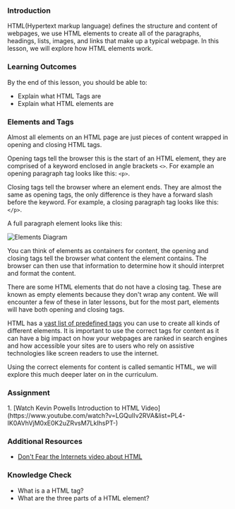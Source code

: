 ### Introduction

HTML(Hypertext markup language) defines the structure and content of webpages, we use HTML elements to create all of the paragraphs, headings, lists, images, and links that make up a typical webpage. In this lesson, we will explore how HTML elements work.

### Learning Outcomes
By the end of this lesson, you should be able to:

- Explain what HTML Tags are
- Explain what HTML elements are

### Elements and Tags

Almost all elements on an HTML page are just pieces of content wrapped in opening and closing HTML tags.

Opening tags tell the browser this is the start of an HTML element, they are comprised of a keyword enclosed in angle brackets `<>`. For example an opening paragraph tag looks like this: `<p>`.

Closing tags tell the browser where an element ends. They are almost the same as opening tags, the only difference is they have a forward slash before the keyword. For example, a closing paragraph tag looks like this: `</p>`.

A full paragraph element looks like this:

![Elements Diagram](https://cdn.statically.io/gh/TheOdinProject/curriculum/5e4a39cf0c23dd96f988bbf8197a9370a50dc2c4/html_css/v2/foundations/html-foundations/imgs/element-diagram.png)

You can think of elements as containers for content, the opening and closing tags tell the browser what content the element contains. The browser can then use that information to determine how it should interpret and format the content.

There are some HTML elements that do not have a closing tag. These are known as empty elements because they don't wrap any content. We will encounter a few of these in later lessons, but for the most part, elements will have both opening and closing tags.

HTML has a [vast list of predefined tags](https://developer.mozilla.org/en-US/docs/Web/HTML/Element) you can use to create all kinds of different elements. It is important to use the correct tags for content as it can have a big impact on how your webpages are ranked in search engines and how accessible your sites are to users who rely on assistive technologies like screen readers to use the internet.

Using the correct elements for content is called semantic HTML, we will explore this much deeper later on in the curriculum.

### Assignment
<div class="lesson-content__panel" markdown="1">
  1. [Watch Kevin Powells Introduction to HTML Video](https://www.youtube.com/watch?v=LGQuIIv2RVA&list=PL4-IK0AVhVjM0xE0K2uZRvsM7LkIhsPT-)
</div>

### Additional Resources

- [Don't Fear the Internets video about HTML](http://www.dontfeartheinternet.com/02-html)

### Knowledge Check

- What is a a HTML tag?
- What are the three parts of a HTML element?
